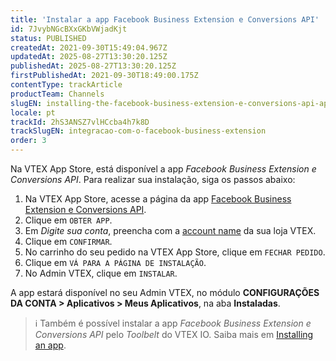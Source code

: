 ```yaml
---
title: 'Instalar a app Facebook Business Extension e Conversions API'
id: 7JvybNGcBXxGKbVWjadKjt
status: PUBLISHED
createdAt: 2021-09-30T15:49:04.967Z
updatedAt: 2025-08-27T13:30:20.125Z
publishedAt: 2025-08-27T13:30:20.125Z
firstPublishedAt: 2021-09-30T18:49:00.175Z
contentType: trackArticle
productTeam: Channels
slugEN: installing-the-facebook-business-extension-e-conversions-api-app
locale: pt
trackId: 2hS3ANSZ7vlHCcba4h7k8D
trackSlugEN: integracao-com-o-facebook-business-extension
order: 3
---
```


Na VTEX App Store, está disponível a app _Facebook Business Extension e Conversions API_. Para realizar sua instalação, siga os passos abaixo:

1. Na VTEX App Store, acesse a página da app [Facebook Business Extension e Conversions API](https://apps.vtex.com/vtex-facebook-fbe/p).
2. Clique em `OBTER APP`.
3. Em _Digite sua conta_, preencha com a [account name](/pt/tutorial/o-que-e-account-name--i0mIGLcg3QyEy8OCicEoC) da sua loja VTEX.
4. Clique em `CONFIRMAR`.
5. No carrinho do seu pedido na VTEX App Store, clique em `FECHAR PEDIDO`.
6. Clique em `VÁ PARA A PÁGINA DE INSTALAÇÃO`.
7. No Admin VTEX, clique em `INSTALAR`. 

A app estará disponível no seu Admin VTEX, no módulo **CONFIGURAÇÕES DA CONTA > Aplicativos > Meus Aplicativos**, na aba **Instaladas**.

> ℹ️ Também é possível instalar a app *Facebook Business Extension e Conversions API* pelo *Toolbelt* do VTEX IO. Saiba mais em <a href= "https://developers.vtex.com/vtex-developer-docs/docs/vtex-io-documentation-installing-an-app">Installing an app</a>.

